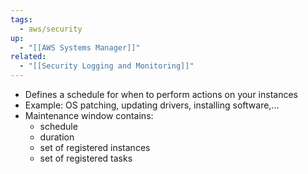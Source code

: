 ```yaml
---
tags:
  - aws/security
up:
  - "[[AWS Systems Manager]]"
related:
  - "[[Security Logging and Monitoring]]"
---
```

- Defines a schedule for when to perform actions on your instances
- Example: OS patching, updating drivers, installing software,...
- Maintenance window contains:
	- schedule
	- duration
	- set of registered instances
	- set of registered tasks
